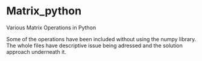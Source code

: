 # Matrix_python
Various Matrix Operations in Python

Some of the operations have been included without using the numpy library.
The whole files have descriptive issue being adressed and the solution approach underneath it.
